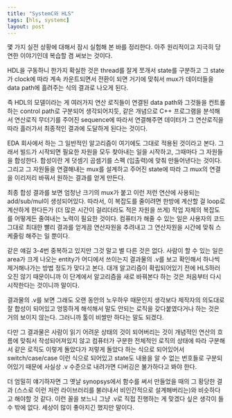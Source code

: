 ```yaml
---
title: "SystemC와 HLS"
tags: [hls, systemc]
layout: post
---
```


몇 가지 실전 상황에 대해서 잠시 실험해 본 바를 정리한다. 아주 원리적이고 지극히 당연한 이야기인데 복습할 겸 써보는 것이다.

HDL을 구동하니 한가지 확실한 것은 thread를 잘게 쪼개서 state를 구분하고 그 state가 clock에 따라 계속 카운트되면서 전환이 되면 거기에 맞춰서 mux가 데이터들을 data path에 흘려주는 식의 결과로 나오게 된다.

즉 HDL의 모델이라는 게 여러가지 연산 로직들이 연결된 data path와 그것들을 컨트롤하는 control path로 구분되어 생각되어지듯, 같은 개념으로 C++ 프로그램을 분석해서 연산로직 무더기를 주어진 sequence에 따라서 연결해주면 데이터가 그 연산로직을 따라 흘러가서 최종적인 결과에 도달하게 된다는 것이다. 

EDA 회사에서 하는 그 일반적인 알고리즘이 여기에도 그대로 적용된 것이라고 본다. 그래서 빌드가 시작되면 필요한 자원을 모두 찾아내는 일을 시작하고, 그때마다 그 자원들을 합성한다. 합성이란 게 덧셈기 곱셈기를 스펙 (입출력)에 맞춰 만들어낸다는 것이다. 그리고 그 자원들을 연결해내는 mux를 설계하고 주어진 state에 따라 그 mux의 연결을 이리저리 바꿔서 원하는 결과를 얻게 만든다.

최종 합성 결과를 보면 엄청난 크기의 mux가 붙고 이런 저런 연산에 사용되는 add/sub/mul이 생성되어있다. 따라서, 이 복잡도를 줄이려면 한방에 계산할 걸 loop로 계산하게 한다든가 (더 많은 시간이 걸리더라도 적은 자원을 쓰게) 작업 자체의 복잡도를 어떻게든 줄여내는 노력이 필요한 것이다. 컴퓨터가 해줄 수 있는 일은 사용자의 코드 그대로 최대한 빨리 결과를 얻게끔 연산자원을 추려내고 그 연산자원을 시간에 맞춰 스케줄링 해주는 일 뿐이다. 

같은 얘길 3-4번 중복하고 있지만 그것 말고 별 다른 것은 없다. 사람이 할 수 있는 일은 area가 크게 나오는 entity가 어디에서 쓰이는지 결과물의 .v를 보고 확인해서 하나씩 제거해나가는 방법 정도가 맞다고 본다. 대개 알고리즘이 확립되어있기 전에 HLS하러 오진 않기 때문이니까 이 단계에서 알고리즘을 새로 바꿔본다 하는 것은 처음부터 다시 시작한다는 것이니까 말이다.

결과물의 .v를 보면 그래도 오랜 동안의 노우하우 때문인지 생각보다 제작자의 의도대로 잘 합성이 되어있고 엉뚱하게 해석해서 말도 안되는 로직을 갖다붙였다거나 하는 것은 거의 보이지 않는다. 그러니까 툴이 비쌀만 하다는 말도 되겠다.

다만 그 결과물은 사람이 읽기 어려운 상태의 것이 되어버리는 것이 개념적인 연산의 흐름에 맞춰서 작성되어져있지 않고 컴퓨터가 구분한 전체적인 로직의 상태에 따라 구분해서 같은 로직도 이렇게 돌았다가 저렇게 돌았다 하는 식으로 되어있어서 switch/case/case 이런 식으로 되어있고 state도 내용을 알 수 없는 번호들로 구분되어있기 때문에 사실상 .v 수준으로 내려가면 디버깅은 불가하다고 봐야 한다. 

더 엄밀히 얘기하자면 그 옛날 synopsys에서 함수를 써서 만들었을 때의 그 황당한 결과 (스스로 이런 저런 라이브러리를 불러내서 비인간적으로 설계해버리는)와 비슷하다고 해야할 것 같다. 이런 꼴을 보느니 그냥 .v로 직접 진행하는 게 맞겠다 싶은 생각이 들 수 밖에 없다. 세상이 많이 좋아지긴 했지만 말이다.

